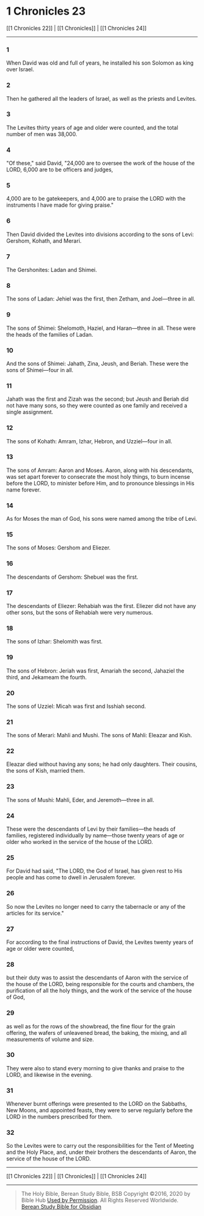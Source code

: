 # 1 Chronicles 23

[[1 Chronicles 22]] | [[1 Chronicles]] | [[1 Chronicles 24]]

---

### 1
When David was old and full of years, he installed his son Solomon as king over Israel.

### 2
Then he gathered all the leaders of Israel, as well as the priests and Levites.

### 3
The Levites thirty years of age and older were counted, and the total number of men was 38,000.

### 4
"Of these," said David, "24,000 are to oversee the work of the house of the LORD, 6,000 are to be officers and judges,

### 5
4,000 are to be gatekeepers, and 4,000 are to praise the LORD with the instruments I have made for giving praise."

### 6
Then David divided the Levites into divisions according to the sons of Levi: Gershom, Kohath, and Merari.

### 7
The Gershonites: Ladan and Shimei.

### 8
The sons of Ladan: Jehiel was the first, then Zetham, and Joel—three in all.

### 9
The sons of Shimei: Shelomoth, Haziel, and Haran—three in all. These were the heads of the families of Ladan.

### 10
And the sons of Shimei: Jahath, Zina, Jeush, and Beriah. These were the sons of Shimei—four in all.

### 11
Jahath was the first and Zizah was the second; but Jeush and Beriah did not have many sons, so they were counted as one family and received a single assignment.

### 12
The sons of Kohath: Amram, Izhar, Hebron, and Uzziel—four in all.

### 13
The sons of Amram: Aaron and Moses. Aaron, along with his descendants, was set apart forever to consecrate the most holy things, to burn incense before the LORD, to minister before Him, and to pronounce blessings in His name forever.

### 14
As for Moses the man of God, his sons were named among the tribe of Levi.

### 15
The sons of Moses: Gershom and Eliezer.

### 16
The descendants of Gershom: Shebuel was the first.

### 17
The descendants of Eliezer: Rehabiah was the first. Eliezer did not have any other sons, but the sons of Rehabiah were very numerous.

### 18
The sons of Izhar: Shelomith was first.

### 19
The sons of Hebron: Jeriah was first, Amariah the second, Jahaziel the third, and Jekameam the fourth.

### 20
The sons of Uzziel: Micah was first and Isshiah second.

### 21
The sons of Merari: Mahli and Mushi. The sons of Mahli: Eleazar and Kish.

### 22
Eleazar died without having any sons; he had only daughters. Their cousins, the sons of Kish, married them.

### 23
The sons of Mushi: Mahli, Eder, and Jeremoth—three in all.

### 24
These were the descendants of Levi by their families—the heads of families, registered individually by name—those twenty years of age or older who worked in the service of the house of the LORD.

### 25
For David had said, "The LORD, the God of Israel, has given rest to His people and has come to dwell in Jerusalem forever.

### 26
So now the Levites no longer need to carry the tabernacle or any of the articles for its service."

### 27
For according to the final instructions of David, the Levites twenty years of age or older were counted,

### 28
but their duty was to assist the descendants of Aaron with the service of the house of the LORD, being responsible for the courts and chambers, the purification of all the holy things, and the work of the service of the house of God,

### 29
as well as for the rows of the showbread, the fine flour for the grain offering, the wafers of unleavened bread, the baking, the mixing, and all measurements of volume and size.

### 30
They were also to stand every morning to give thanks and praise to the LORD, and likewise in the evening.

### 31
Whenever burnt offerings were presented to the LORD on the Sabbaths, New Moons, and appointed feasts, they were to serve regularly before the LORD in the numbers prescribed for them.

### 32
So the Levites were to carry out the responsibilities for the Tent of Meeting and the Holy Place, and, under their brothers the descendants of Aaron, the service of the house of the LORD.

---

[[1 Chronicles 22]] | [[1 Chronicles]] | [[1 Chronicles 24]]

---

> The Holy Bible, Berean Study Bible, BSB
> Copyright &copy;2016, 2020 by Bible Hub
> [Used by Permission](https://berean.bible/terms.htm). All Rights Reserved Worldwide.
> [Berean Study Bible for Obsidian](https://github.com/gapmiss/berean-study-bible-for-obsidian)

